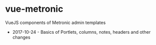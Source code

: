 # vue-metronic
VueJS components of Metronic admin templates

- 2017-10-24 - Basics of Portlets, columns, notes, headers and other changes
